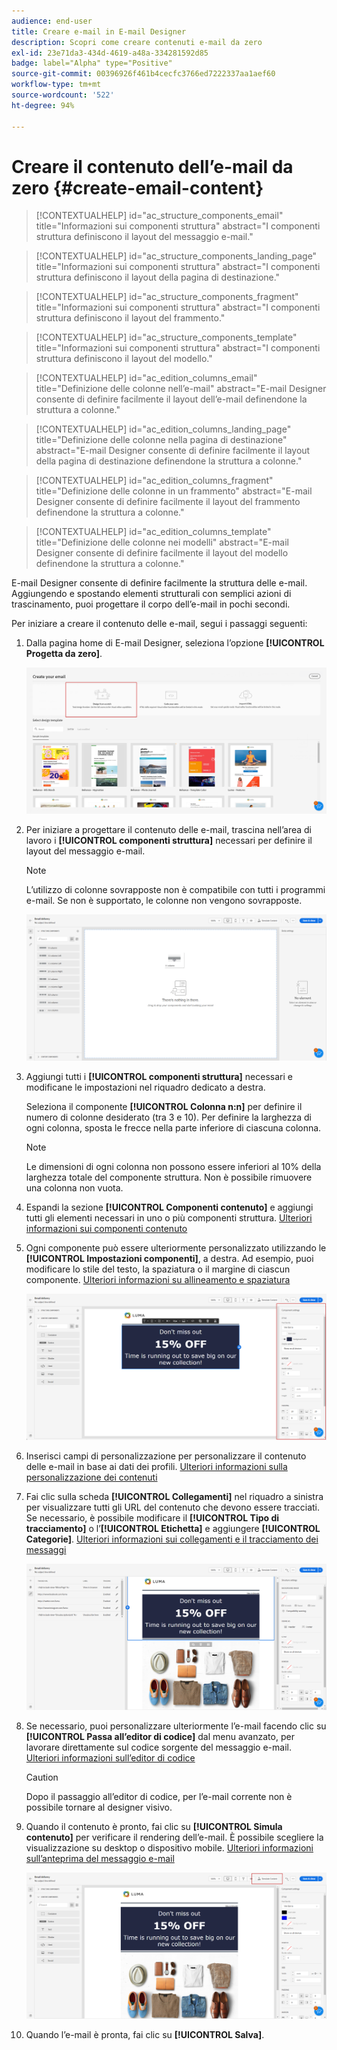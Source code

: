 ```yaml
---
audience: end-user
title: Creare e-mail in E-mail Designer
description: Scopri come creare contenuti e-mail da zero
exl-id: 23e71da3-434d-4619-a48a-334281592d85
badge: label="Alpha" type="Positive"
source-git-commit: 00396926f461b4cecfc3766ed7222337aa1aef60
workflow-type: tm+mt
source-wordcount: '522'
ht-degree: 94%

---
```


# Creare il contenuto dell’e-mail da zero {#create-email-content}

>[!CONTEXTUALHELP]
>id="ac_structure_components_email"
>title="Informazioni sui componenti struttura"
>abstract="I componenti struttura definiscono il layout del messaggio e-mail."

>[!CONTEXTUALHELP]
>id="ac_structure_components_landing_page"
>title="Informazioni sui componenti struttura"
>abstract="I componenti struttura definiscono il layout della pagina di destinazione."

>[!CONTEXTUALHELP]
>id="ac_structure_components_fragment"
>title="Informazioni sui componenti struttura"
>abstract="I componenti struttura definiscono il layout del frammento."

>[!CONTEXTUALHELP]
>id="ac_structure_components_template"
>title="Informazioni sui componenti struttura"
>abstract="I componenti struttura definiscono il layout del modello."


>[!CONTEXTUALHELP]
>id="ac_edition_columns_email"
>title="Definizione delle colonne nell’e-mail"
>abstract="E-mail Designer consente di definire facilmente il layout dell’e-mail definendone la struttura a colonne."

>[!CONTEXTUALHELP]
>id="ac_edition_columns_landing_page"
>title="Definizione delle colonne nella pagina di destinazione"
>abstract="E-mail Designer consente di definire facilmente il layout della pagina di destinazione definendone la struttura a colonne."

>[!CONTEXTUALHELP]
>id="ac_edition_columns_fragment"
>title="Definizione delle colonne in un frammento"
>abstract="E-mail Designer consente di definire facilmente il layout del frammento definendone la struttura a colonne."

>[!CONTEXTUALHELP]
>id="ac_edition_columns_template"
>title="Definizione delle colonne nei modelli"
>abstract="E-mail Designer consente di definire facilmente il layout del modello definendone la struttura a colonne."

E-mail Designer consente di definire facilmente la struttura delle e-mail. Aggiungendo e spostando elementi strutturali con semplici azioni di trascinamento, puoi progettare il corpo dell’e-mail in pochi secondi.

Per iniziare a creare il contenuto delle e-mail, segui i passaggi seguenti:

1. Dalla pagina home di E-mail Designer, seleziona l’opzione **[!UICONTROL Progetta da zero]**.

   ![](assets/email_designer.png)

1. Per iniziare a progettare il contenuto delle e-mail, trascina nell’area di lavoro i **[!UICONTROL componenti struttura]** necessari per definire il layout del messaggio e-mail.

   >[!NOTE]
   >
   >L’utilizzo di colonne sovrapposte non è compatibile con tutti i programmi e-mail. Se non è supportato, le colonne non vengono sovrapposte.

   <!--Once placed in the email, you cannot move nor remove your components unless there is already a content component or a fragment placed inside. This is not true in AJO - TBC?-->

   ![](assets/email_designer_2.png)

1. Aggiungi tutti i **[!UICONTROL componenti struttura]** necessari e modificane le impostazioni nel riquadro dedicato a destra.

   Seleziona il componente **[!UICONTROL Colonna n:n]** per definire il numero di colonne desiderato (tra 3 e 10). Per definire la larghezza di ogni colonna, sposta le frecce nella parte inferiore di ciascuna colonna.

   >[!NOTE]
   >
   >Le dimensioni di ogni colonna non possono essere inferiori al 10% della larghezza totale del componente struttura. Non è possibile rimuovere una colonna non vuota.

1. Espandi la sezione **[!UICONTROL Componenti contenuto]** e aggiungi tutti gli elementi necessari in uno o più componenti struttura. [Ulteriori informazioni sui componenti contenuto](content-components.md)

1. Ogni componente può essere ulteriormente personalizzato utilizzando le **[!UICONTROL Impostazioni componenti]**, a destra. Ad esempio, puoi modificare lo stile del testo, la spaziatura o il margine di ciascun componente. [Ulteriori informazioni su allineamento e spaziatura](alignment-and-padding.md)

   ![](assets/email_designer_5.png)

1. Inserisci campi di personalizzazione per personalizzare il contenuto delle e-mail in base ai dati dei profili. [Ulteriori informazioni sulla personalizzazione dei contenuti](../personalization/personalize.md)

1. Fai clic sulla scheda **[!UICONTROL Collegamenti]** nel riquadro a sinistra per visualizzare tutti gli URL del contenuto che devono essere tracciati. Se necessario, è possibile modificare il **[!UICONTROL Tipo di tracciamento]** o l’**[!UICONTROL Etichetta]** e aggiungere **[!UICONTROL Categorie]**. [Ulteriori informazioni sui collegamenti e il tracciamento dei messaggi](message-tracking.md)

   ![](assets/email_designer_7.png)

1. Se necessario, puoi personalizzare ulteriormente l’e-mail facendo clic su **[!UICONTROL Passa all’editor di codice]** dal menu avanzato, per lavorare direttamente sul codice sorgente del messaggio e-mail. [Ulteriori informazioni sull’editor di codice](code-content.md)

   >[!CAUTION]
   >
   >Dopo il passaggio all’editor di codice, per l’e-mail corrente non è possibile tornare al designer visivo.

1. Quando il contenuto è pronto, fai clic su **[!UICONTROL Simula contenuto]** per verificare il rendering dell’e-mail. È possibile scegliere la visualizzazione su desktop o dispositivo mobile. [Ulteriori informazioni sull’anteprima del messaggio e-mail](../preview-test/preview-test.md)

   ![](assets/email_designer_28.png)

1. Quando l’e-mail è pronta, fai clic su **[!UICONTROL Salva]**.


